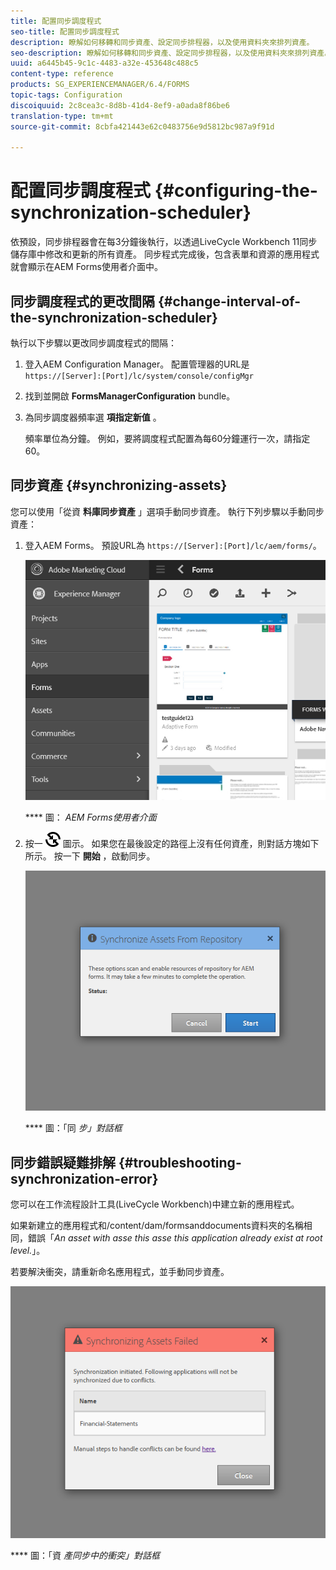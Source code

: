 ```yaml
---
title: 配置同步調度程式
seo-title: 配置同步調度程式
description: 瞭解如何移轉和同步資產、設定同步排程器，以及使用資料夾來排列資產。
seo-description: 瞭解如何移轉和同步資產、設定同步排程器，以及使用資料夾來排列資產。
uuid: a6445b45-9c1c-4483-a32e-453648c488c5
content-type: reference
products: SG_EXPERIENCEMANAGER/6.4/FORMS
topic-tags: Configuration
discoiquuid: 2c8cea3c-8d8b-41d4-8ef9-a0ada8f86be6
translation-type: tm+mt
source-git-commit: 8cbfa421443e62c0483756e9d5812bc987a9f91d

---
```



# 配置同步調度程式 {#configuring-the-synchronization-scheduler}

依預設，同步排程器會在每3分鐘後執行，以透過LiveCycle Workbench 11同步儲存庫中修改和更新的所有資產。 同步程式完成後，包含表單和資源的應用程式就會顯示在AEM Forms使用者介面中。

## 同步調度程式的更改間隔 {#change-interval-of-the-synchronization-scheduler}

執行以下步驟以更改同步調度程式的間隔：

1. 登入AEM Configuration Manager。 配置管理器的URL是 `https://[Server]:[Port]/lc/system/console/configMgr`

1. 找到並開啟 **FormsManagerConfiguration** bundle。

1. 為同步調度器頻率選 **項指定新值** 。

   頻率單位為分鐘。 例如，要將調度程式配置為每60分鐘運行一次，請指定60。

## 同步資產 {#synchronizing-assets}

您可以使用「從資 **料庫同步資產** 」選項手動同步資產。 執行下列步驟以手動同步資產：

1. 登入AEM Forms。 預設URL為 `https://[Server]:[Port]/lc/aem/forms/`。

   ![AEM Forms使用者介面](assets/aem_forms_ui.png)

   **** 圖： *AEM Forms使用者介面*

1. 按一 ![下工具列中的aem6forms_sync](assets/aem6forms_sync.png) 圖示。 如果您在最後設定的路徑上沒有任何資產，則對話方塊如下所示。 按一下 **開始** ，啟動同步。

   ![同步對話框](assets/migrate-and-syncronize.png)

   **** 圖：「同 *步」對話框*

## 同步錯誤疑難排解 {#troubleshooting-synchronization-error}

您可以在工作流程設計工具(LiveCycle Workbench)中建立新的應用程式。

如果新建立的應用程式和/content/dam/formsanddocuments資料夾的名稱相同，錯誤「*An asset with asse this asse this application already exist at root level.*」。

若要解決衝突，請重新命名應用程式，並手動同步資產。

![資產同步對話方塊中的衝突](assets/sync-conflict.png)

**** 圖：「資 *產同步中的衝突」對話框*

